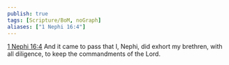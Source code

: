 ```yaml
---
publish: true
tags: [Scripture/BoM, noGraph]
aliases: ["1 Nephi 16:4"]
---
```

[1 Nephi 16:4](https://churchofjesuschrist.org/study/scriptures/bofm/1-ne/16?lang=eng&id=p4#p4) And it came to pass that I, Nephi, did exhort my brethren, with all diligence, to keep the commandments of the Lord.

